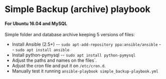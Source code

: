 # Simple Backup (archive) playbook

#### For Ubuntu 16.04 and MySQL

Simple folder and database archive keeping 5 versions of files:

  - Install Ansible (2.5+)
  -- `sudo apt-add-repository ppa:ansible/ansible`
  -- `sudo apt install ansible`
  - Install python-pymysql
  -- `sudo apt install python-pymysql`
  - Adjust the paths and names on the files`.
  - Adjust the cron file and put it on `/etc/cron.d`.
  - Manually test it running `ansible-playbook simple_backup-playbook.yml`

